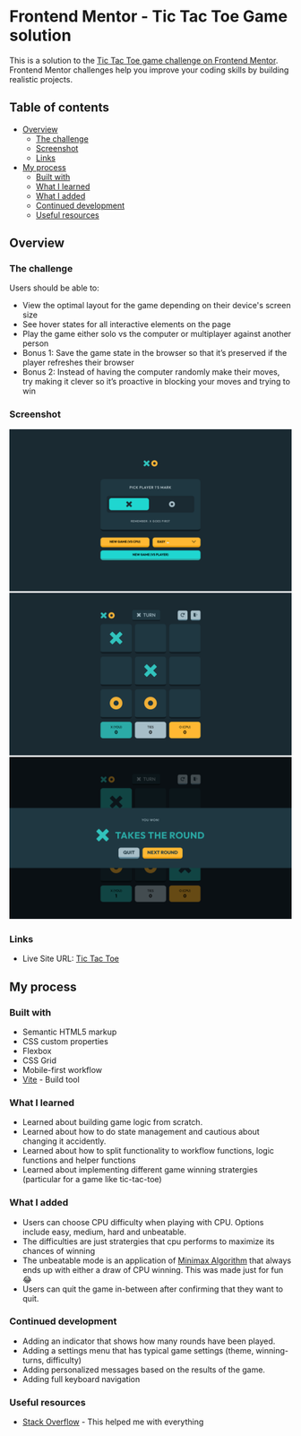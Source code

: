 # Frontend Mentor - Tic Tac Toe Game solution

This is a solution to the [Tic Tac Toe game challenge on Frontend Mentor](https://www.frontendmentor.io/challenges/tic-tac-toe-game-Re7ZF_E2v). Frontend Mentor challenges help you improve your coding skills by building realistic projects.

## Table of contents

- [Overview](#overview)
  - [The challenge](#the-challenge)
  - [Screenshot](#screenshot)
  - [Links](#links)
- [My process](#my-process)
  - [Built with](#built-with)
  - [What I learned](#what-i-learned)
  - [What I added](#what-i-added)
  - [Continued development](#continued-development)
  - [Useful resources](#useful-resources)

## Overview

### The challenge

Users should be able to:

- View the optimal layout for the game depending on their device's screen size
- See hover states for all interactive elements on the page
- Play the game either solo vs the computer or multiplayer against another person
- Bonus 1: Save the game state in the browser so that it’s preserved if the player refreshes their browser
- Bonus 2: Instead of having the computer randomly make their moves, try making it clever so it’s proactive in blocking your moves and trying to win

### Screenshot

![Screenshot 1](./screenshot-1.png)
![Screenshot 2](./screenshot-2.png)
![Screenshot 3](./screenshot-3.png)

### Links

- Live Site URL: [Tic Tac Toe](https://fem-tic-tac-toe-game.vercel.app/)

## My process

### Built with

- Semantic HTML5 markup
- CSS custom properties
- Flexbox
- CSS Grid
- Mobile-first workflow
- [Vite](https://vite.dev/guide/) - Build tool

### What I learned

- Learned about building game logic from scratch.
- Learned about how to do state management and cautious about changing it accidently.
- Learned about how to split functionality to workflow functions, logic functions and helper functions
- Learned about implementing different game winning stratergies (particular for a game like tic-tac-toe)

### What I added

- Users can choose CPU difficulty when playing with CPU. Options include easy, medium, hard and unbeatable.
- The difficulties are just stratergies that cpu performs to maximize its chances of winning
- The unbeatable mode is an application of [Minimax Algorithm](https://www.youtube.com/watch?v=5y2a0Zhgq0U) that always ends up with either a draw of CPU winning. This was made just for fun 😂
- Users can quit the game in-between after confirming that they want to quit.

### Continued development

- Adding an indicator that shows how many rounds have been played.
- Adding a settings menu that has typical game settings (theme, winning-turns, difficulty)
- Adding personalized messages based on the results of the game.
- Adding full keyboard navigation

### Useful resources

- [Stack Overflow](https://www.stackoverflow.com/) - This helped me with everything
